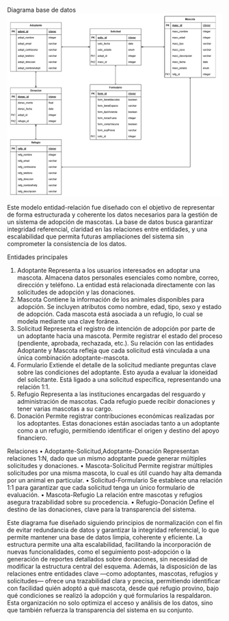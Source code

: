Diagrama base de datos
![Diagrama base de datos](../diagramas/diagrama-bd.png)

Este modelo entidad-relación fue diseñado con el objetivo de representar de forma estructurada y coherente los datos necesarios para la gestión de un sistema de adopción de mascotas. La base de datos busca garantizar integridad referencial, claridad en las relaciones entre entidades, y una escalabilidad que permita futuras ampliaciones del sistema sin comprometer la consistencia de los datos.

Entidades principales
1.	Adoptante
Representa a los usuarios interesados en adoptar una mascota. Almacena datos personales esenciales como nombre, correo, dirección y teléfono. La entidad está relacionada directamente con las solicitudes de adopción y las donaciones.
2.	Mascota
Contiene la información de los animales disponibles para adopción. Se incluyen atributos como nombre, edad, tipo, sexo y estado de adopción. Cada mascota está asociada a un refugio, lo cual se modela mediante una clave foránea.
3.	Solicitud
Representa el registro de intención de adopción por parte de un adoptante hacia una mascota. Permite registrar el estado del proceso (pendiente, aprobada, rechazada, etc.). Su relación con las entidades Adoptante y Mascota refleja que cada solicitud está vinculada a una única combinación adoptante-mascota.
4.	Formulario
Extiende el detalle de la solicitud mediante preguntas clave sobre las condiciones del adoptante. Esto ayuda a evaluar la idoneidad del solicitante. Está ligado a una solicitud específica, representando una relación 1:1.
5.	Refugio
Representa a las instituciones encargadas del resguardo y administración de mascotas. Cada refugio puede recibir donaciones y tener varias mascotas a su cargo.
6.	Donación
Permite registrar contribuciones económicas realizadas por los adoptantes. Estas donaciones están asociadas tanto a un adoptante como a un refugio, permitiendo identificar el origen y destino del apoyo financiero.

Relaciones
•	Adoptante-Solicitud,Adoptante-Donación
Representan relaciones 1:N, dado que un mismo adoptante puede generar múltiples solicitudes y donaciones.
•	Mascota-Solicitud
Permite registrar múltiples solicitudes por una misma mascota, lo cual es útil cuando hay alta demanda por un animal en particular.
•	Solicitud-Formulario
Se establece una relación 1:1 para garantizar que cada solicitud tenga un único formulario de evaluación.
•	Mascota-Refugio
La relación entre mascotas y refugios asegura trazabilidad sobre su procedencia.
•	Refugio-Donación
Define el destino de las donaciones, clave para la transparencia del sistema.

Este diagrama fue diseñado siguiendo principios de normalización con el fin de evitar redundancia de datos y garantizar la integridad referencial, lo que permite mantener una base de datos limpia, coherente y eficiente. La estructura permite una alta escalabilidad, facilitando la incorporación de nuevas funcionalidades, como el seguimiento post-adopción o la generación de reportes detallados sobre donaciones, sin necesidad de modificar la estructura central del esquema. Además, la disposición de las relaciones entre entidades clave —como adoptantes, mascotas, refugios y solicitudes— ofrece una trazabilidad clara y precisa, permitiendo identificar con facilidad quién adoptó a qué mascota, desde qué refugio provino, bajo qué condiciones se realizó la adopción y qué formularios la respaldaron. Esta organización no solo optimiza el acceso y análisis de los datos, sino que también refuerza la transparencia del sistema en su conjunto.

